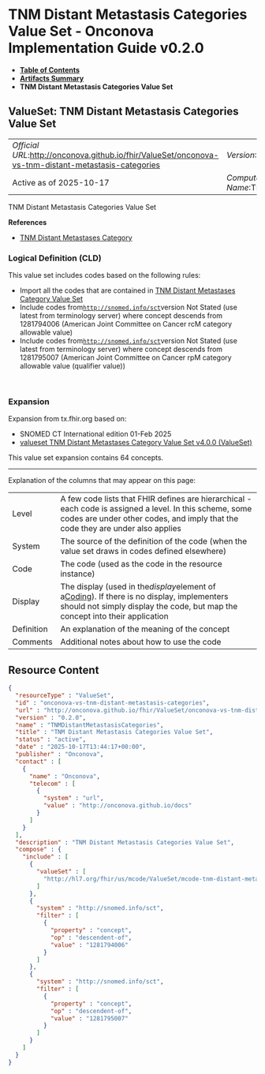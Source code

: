 # TNM Distant Metastasis Categories Value Set - Onconova Implementation Guide v0.2.0

* [**Table of Contents**](toc.md)
* [**Artifacts Summary**](artifacts.md)
* **TNM Distant Metastasis Categories Value Set**

## ValueSet: TNM Distant Metastasis Categories Value Set 

| | |
| :--- | :--- |
| *Official URL*:http://onconova.github.io/fhir/ValueSet/onconova-vs-tnm-distant-metastasis-categories | *Version*:0.2.0 |
| Active as of 2025-10-17 | *Computable Name*:TNMDistantMetastasisCategories |

 
TNM Distant Metastasis Categories Value Set 

 **References** 

* [TNM Distant Metastases Category](StructureDefinition-onconova-tnm-distant-metastases-category.md)

### Logical Definition (CLD)

This value set includes codes based on the following rules:

* Import all the codes that are contained in [TNM Distant Metastases Category Value Set](http://hl7.org/fhir/us/mcode/STU4/ValueSet-mcode-tnm-distant-metastases-category-vs.html)
* Include codes from[`http://snomed.info/sct`](http://www.snomed.org/)version Not Stated (use latest from terminology server) where concept descends from 1281794006 (American Joint Committee on Cancer rcM category allowable value)
* Include codes from[`http://snomed.info/sct`](http://www.snomed.org/)version Not Stated (use latest from terminology server) where concept descends from 1281795007 (American Joint Committee on Cancer rpM category allowable value (qualifier value))

 

### Expansion

Expansion from tx.fhir.org based on:

* SNOMED CT International edition 01-Feb 2025
* [valueset TNM Distant Metastases Category Value Set v4.0.0 (ValueSet)](http://hl7.org/fhir/us/mcode/STU4/ValueSet-mcode-tnm-distant-metastases-category-vs.html)

This value set expansion contains 64 concepts.

-------

 Explanation of the columns that may appear on this page: 

| | |
| :--- | :--- |
| Level | A few code lists that FHIR defines are hierarchical - each code is assigned a level. In this scheme, some codes are under other codes, and imply that the code they are under also applies |
| System | The source of the definition of the code (when the value set draws in codes defined elsewhere) |
| Code | The code (used as the code in the resource instance) |
| Display | The display (used in the*display*element of a[Coding](http://hl7.org/fhir/R4/datatypes.html#Coding)). If there is no display, implementers should not simply display the code, but map the concept into their application |
| Definition | An explanation of the meaning of the concept |
| Comments | Additional notes about how to use the code |



## Resource Content

```json
{
  "resourceType" : "ValueSet",
  "id" : "onconova-vs-tnm-distant-metastasis-categories",
  "url" : "http://onconova.github.io/fhir/ValueSet/onconova-vs-tnm-distant-metastasis-categories",
  "version" : "0.2.0",
  "name" : "TNMDistantMetastasisCategories",
  "title" : "TNM Distant Metastasis Categories Value Set",
  "status" : "active",
  "date" : "2025-10-17T13:44:17+00:00",
  "publisher" : "Onconova",
  "contact" : [
    {
      "name" : "Onconova",
      "telecom" : [
        {
          "system" : "url",
          "value" : "http://onconova.github.io/docs"
        }
      ]
    }
  ],
  "description" : "TNM Distant Metastasis Categories Value Set",
  "compose" : {
    "include" : [
      {
        "valueSet" : [
          "http://hl7.org/fhir/us/mcode/ValueSet/mcode-tnm-distant-metastases-category-vs|4.0.0"
        ]
      },
      {
        "system" : "http://snomed.info/sct",
        "filter" : [
          {
            "property" : "concept",
            "op" : "descendent-of",
            "value" : "1281794006"
          }
        ]
      },
      {
        "system" : "http://snomed.info/sct",
        "filter" : [
          {
            "property" : "concept",
            "op" : "descendent-of",
            "value" : "1281795007"
          }
        ]
      }
    ]
  }
}

```
